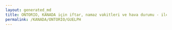 ```yaml
---
layout: generated_md
title: ONTORIO, KANADA için iftar, namaz vakitleri ve hava durumu - ilçe/eyalet seç
permalink: /KANADA/ONTORIO/GUELPH
---
```


<script type="text/javascript">
  var country = KANADA;
  var city = ONTORIO;
  var state = GUELPH;
  var lat = 72;
  var lon = 21;
</script>
